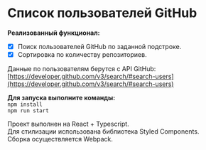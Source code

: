 # Список пользователей GitHub

**Реализованный функционал:**

- [x] Поиск пользователей GitHub по заданной подстроке.
- [x] Сортировка по количеству репозиториев.

Данные по пользователям берутся с API GitHub:<br>
[https://developer.github.com/v3/search/#search-users](https://developer.github.com/v3/search/#search-users)

**Для запуска выполните команды:**<br>
`npm install`<br>
`npm run start`

Проект выполнен на React + Typescript.<br>
Для стилизации использована библиотека Styled Components.<br>
Сборка осуществляется Webpack.

